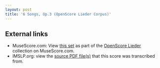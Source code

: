 ```yaml
---
layout: post
title: '6 Songs, Op.3 (OpenScore Lieder Corpus)'
---
```


## External links

- MuseScore.com: View [this set] as part of the [OpenScore Lieder] collection on MuseScore.com.
- IMSLP.org: view the [source PDF file(s)][IMSLP] that this score was transcribed from.

[IMSLP]: https://imslp.org/wiki/Special:ReverseLookup/97681
[this set]: https://musescore.com/openscore-lieder-corpus/sets/4910391
[OpenScore Lieder]: https://musescore.com/openscore-lieder-corpus
